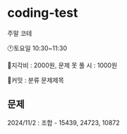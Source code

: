 # coding-test
주말 코테


🕐토요일 10:30~11:30

💸지각비 : 2000원, 문제 못 풀 시 : 1000원


📝커밋 : 분류 문제제목

## 문제
2024/11/2 : 조합 - 15439, 24723, 10872
